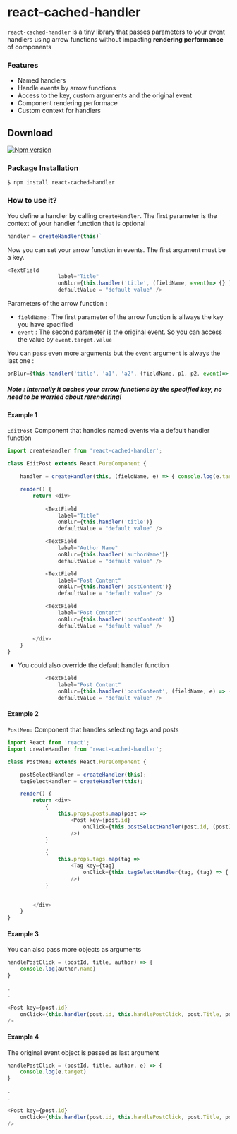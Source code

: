 # react-cached-handler
`react-cached-handler` is a tiny library that passes parameters to your event handlers using arrow functions without impacting **rendering performance** of components

### Features
- Named handlers
- Handle events by arrow functions  
- Access to the key, custom arguments and the original event 
- Component rendering performace
- Custom context for handlers

## Download
[![Npm version](https://img.shields.io/npm/v/react-cached-handler.svg)](https://www.npmjs.com/package/react-cached-handler)

### Package Installation
```
$ npm install react-cached-handler
```

### How to use it?
You define a handler by calling `createHandler`. The first parameter is the context of your handler function that is optional
```JAVASCRIPT
handler = createHandler(this)`
```
Now you can set your arrow function in events. The first argument must be a key.
```JAVASCRIPT
<TextField
                label="Title"
                onBlur={this.handler('title', (fieldName, event)=> {} )}
                defaultValue = "default value" />
```
Parameters of the arrow function :
- `fieldName` : The first parameter of the arrow function is allways the key you have specified
- `event` : The second parameter is the original event. So you can access the value by `event.target.value`

You can pass even more arguments but the `event` argument is always the last one :
```JAVASCRIPT
onBlur={this.handler('title', 'a1', 'a2', (fieldName, p1, p2, event)=> { console.log(p1) } )}
```
##### Note : Internally it caches your arrow functions by the specified key, no need to be worried about rerendering!


#### Example 1
`EditPost` Component that handles named events via a default handler function

```JAVASCRIPT
import createHandler from 'react-cached-handler';

class EditPost extends React.PureComponent {

    handler = createHandler(this, (fieldName, e) => { console.log(e.target.value) } );

    render() {
        return <div>
        
            <TextField
                label="Title"
                onBlur={this.handler('title')}
                defaultValue = "default value" />

            <TextField
                label="Author Name"
                onBlur={this.handler('authorName')}
                defaultValue = "default value" />

            <TextField
                label="Post Content"
                onBlur={this.handler('postContent')}
                defaultValue = "default value" />

            <TextField
                label="Post Content"
                onBlur={this.handler('postContent' )}
                defaultValue = "default value" />

        </div>
    }
}
```

- You could also override the default handler function

```JAVASCRIPT
            <TextField
                label="Post Content"
                onBlur={this.handler('postContent', (fieldName, e) => { console.log('from custom handler function')} )}
                defaultValue = "default value" />
```

#### Example 2
`PostMenu` Component that handles selecting tags and posts    

```JAVASCRIPT
import React from 'react';
import createHandler from 'react-cached-handler';

class PostMenu extends React.PureComponent {

    postSelectHandler = createHandler(this);
    tagSelectHandler = createHandler(this);

    render() {
        return <div>
            {
                this.props.posts.map(post =>
                    <Post key={post.id}
                        onClick={this.postSelectHandler(post.id, (postId) => { console.log(postId) })}
                    />)
            }

            {
                this.props.tags.map(tag =>
                    <Tag key={tag}
                        onClick={this.tagSelectHandler(tag, (tag) => { console.log(tag) })}
                    />)
            }
    

        </div>
    }
}
```

#### Example 3
You can also pass more objects as arguments

```JAVASCRIPT
handlePostClick = (postId, title, author) => {
    console.log(author.name)
}

.
.

<Post key={post.id}
    onClick={this.handler(post.id, this.handlePostClick, post.Title, post.Author)}
/>
```

#### Example 4
The original event object is passed as last argument


```JAVASCRIPT
handlePostClick = (postId, title, author, e) => {
    console.log(e.target)
}

.
.

<Post key={post.id}
    onClick={this.handler(post.id, this.handlePostClick, post.Title, post.Author)}
/>
```
